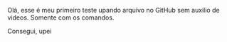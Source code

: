 Olá, esse é meu primeiro teste upando arquivo no GitHub sem auxilio de videos. Somente com os comandos.

Consegui, upei